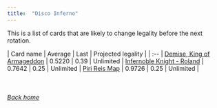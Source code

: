 ```yaml
---
title:  "Disco Inferno"
---
```


This is a list of cards that are likely to change legality before the next rotation.

| Card name | Average | Last | Projected legality |
| :-- |
[Demise, King of Armageddon](https://db.ygoprodeck.com/card/?search=Demise,%20King%20of%20Armageddon) | 0.5220 | 0.39 | Unlimited |
[Infernoble Knight - Roland](https://db.ygoprodeck.com/card/?search=Infernoble%20Knight%20-%20Roland) | 0.7642 | 0.25 | Unlimited |
[Piri Reis Map](https://db.ygoprodeck.com/card/?search=Piri%20Reis%20Map) | 0.9726 | 0.25 | Unlimited |

<br>

###### [Back home](index)